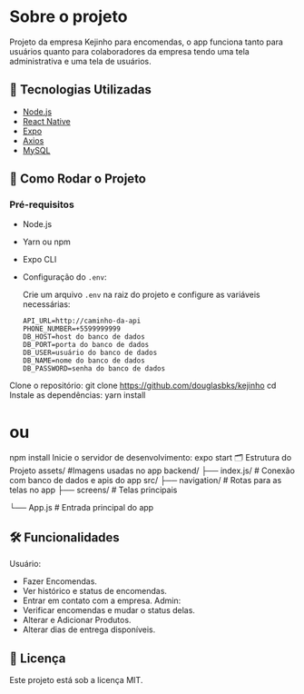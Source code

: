 # Sobre o projeto

Projeto da empresa Kejinho para encomendas, o app funciona tanto para usuários quanto para colaboradores da empresa tendo uma tela administrativa e uma tela de usuários.

## 📱 Tecnologias Utilizadas

- [Node.js](https://nodejs.org/)
- [React Native](https://reactnative.dev/)
- [Expo](https://expo.dev/)
- [Axios](https://axios-http.com/)
- [MySQL](https://www.mysql.com/)

## 🚀 Como Rodar o Projeto

### Pré-requisitos
- Node.js
- Yarn ou npm
- Expo CLI
- Configuração do `.env`:

  Crie um arquivo `.env` na raiz do projeto e configure as variáveis necessárias:

  ```env
  API_URL=http://caminho-da-api
  PHONE_NUMBER=+5599999999
  DB_HOST=host do banco de dados
  DB_PORT=porta do banco de dados
  DB_USER=usuário do banco de dados
  DB_NAME=nome do banco de dados
  DB_PASSWORD=senha do banco de dados

Clone o repositório:
git clone <https://github.com/douglasbks/kejinho>
cd <kejinho>
Instale as dependências:
yarn install
# ou
npm install
Inicie o servidor de desenvolvimento:
expo start
🗂️ Estrutura do Projeto
assets/
   #Imagens usadas no app
backend/
   ├── index.js/    # Conexão com banco de dados e apis do app
src/
   ├── navigation/    # Rotas para as telas no app
   ├── screens/       # Telas principais

└── App.js         # Entrada principal do app

## 🛠️ Funcionalidades
Usuário:
- Fazer Encomendas.
- Ver histórico e status de encomendas.
- Entrar em contato com a empresa.
Admin:
- Verificar encomendas e mudar o status delas.
- Alterar e Adicionar Produtos.
- Alterar dias de entrega disponíveis.

## 📜 Licença
Este projeto está sob a licença MIT.